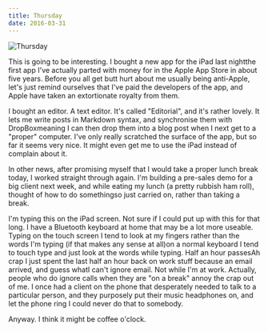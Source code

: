 ```yaml
---
title: Thursday
date: 2016-03-31
---
```


![Thursday](https://source.unsplash.com/DWyRC2juMgs/1600x900)

This is going to be interesting. I bought a new app for the iPad last nightthe first app I've actually parted with money for in the Apple App Store in about five years. Before you all get butt hurt about me usually being anti-Apple, let's just remind ourselves that I've paid the developers of the app, and Apple have taken an extortionate royalty from them.

I bought an editor. A text editor. It's called "Editorial", and it's rather lovely. It lets me write posts in Markdown syntax, and synchronise them with DropBoxmeaning I can then drop them into a blog post when I next get to a "proper" computer. I've only really scratched the surface of the app, but so far it seems very nice. It might even get me to use the iPad instead of complain about it.

In other news, after promising myself that I would take a proper lunch break today, I worked straight through again. I'm building a pre-sales demo for a big client next week, and while eating my lunch (a pretty rubbish ham roll), thought of how to do somethingso just carried on, rather than taking a break.

I'm typing this on the iPad screen. Not sure if I could put up with this for that long. I have a Bluetooth keyboard at home that may be a lot more useable. Typing on the touch screen I tend to look at my fingers rather than the words I'm typing (if that makes any sense at all)on a normal keyboard I tend to touch type and just look at the words while typing. Half an hour passesAh crap I just spent the last half an hour back on work stuff because an email arrived, and guess whatI can't ignore email. Not while I'm at work. Actually, people who do ignore calls when they are "on a break" annoy the crap out of me. I once had a client on the phone that desperately needed to talk to a particular person, and they purposely put their music headphones on, and let the phone ring I could never do that to somebody.

Anyway. I think it might be coffee o'clock.